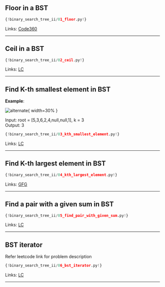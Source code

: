 ## Floor in a BST

```py
{!binary_search_tree_ii/01_floor.py!}
```

Links: [Code360](https://www.naukri.com/code360/problems/floor-from-bst_920457?source=youtube&campaign=Striver_Tree_Videos)<br>

---

## Ceil in a BST

```py
{!binary_search_tree_ii/02_ceil.py!}
```

Links: [LC](https://www.naukri.com/code360/problems/ceil-from-bst_920464?source=youtube&campaign=Striver_Tree_Videos)<br>

---

## Find K-th smallest element in BST
 
**Example**:  

![alternate](https://assets.leetcode.com/uploads/2021/01/28/kthtree2.jpg){ width=30% }  

Input: root = [5,3,6,2,4,null,null,1], k = 3  
Output: 3  

```py
{!binary_search_tree_ii/03_kth_smallest_element.py!}
```

Links: [LC](https://leetcode.com/problems/kth-smallest-element-in-a-bst/)<br>

---

## Find K-th largest element in BST

```py
{!binary_search_tree_ii/04_kth_largest_element.py!}
```

Links: [GFG](https://practice.geeksforgeeks.org/problems/kth-largest-element-in-bst/1)<br>

---

## Find a pair with a given sum in BST

```py
{!binary_search_tree_ii/05_find_pair_with_given_sum.py!}
```

Links: [LC](https://leetcode.com/problems/two-sum-iv-input-is-a-bst/)<br>

---

## BST iterator

Refer leetcode link for problem description

```py
{!binary_search_tree_ii/06_bst_iterator.py!}
```

Links: [LC](https://leetcode.com/problems/binary-search-tree-iterator/)<br>

---